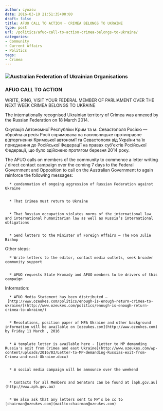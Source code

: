 ```yaml
---
author: cyoasu
date: 2016-03-10 21:51:35+00:00
draft: false
title: AFUO CALL TO ACTION - CRIMEA BELONGS TO UKRAINE
type: post
url: /politics/afuo-call-to-action-crimea-belongs-to-ukraine/
categories:
- Community
- Current Affairs
- Politics
tags:
- Crimea
---
```


### ![Australian Federation of Ukrainian Organisations](http://www.ozeukes.com/wp-content/uploads/2014/10/image001.png)





### AFUO CALL TO ACTION
WRITE, RING, VISIT YOUR FEDERAL MEMBER OF PARLIAMENT
OVER THE NEXT WEEK
CRIMEA BELONGS TO UKRAINE


The internationally recognised Ukrainian territory of Crimea was annexed by the Russian Federation on 18 March 2014.

Окупація Автономної Республіки Крим та м. Севастополя Росією — збройна агресія Росії спрямована на насильницьке протиправне відторгнення Кримської автономії та Севастополя від України та їх приєднання до Російської Федерації на правах суб'єктів Російської Федерації, що було здійснено протягом березня 2014 року.

The AFUO calls on members of the community to commence a letter writing / direct contact campaign over the coming 7 days to the Federal Government and Opposition to call on the Australian Government to again reinforce the following messages:



	  * condemnation of ongoing aggression of Russian Federation against Ukraine


	  * That Crimea must return to Ukraine


	  * That Russian occupation violates norms of the international law and international humanitarian law as well as Russia’s international obligations


	  * Send letters to the Minister of Foreign Affairs – The Hon Julie Bishop

Other steps:

	  * Write letters to the editor, contact media outlets, seek broader community support


	  * AFUO requests State Hromady and AFUO members to be drivers of this campaign

Information:

	  * AFUO Media Statement has been distributed – [http://www.ozeukes.com/politics/enough-is-enough-return-crimea-to-ukraine/](http://www.ozeukes.com/politics/enough-is-enough-return-crimea-to-ukraine/)


	  * Resolutions, position paper of MFA Ukraine and other background information will be available on [ozeukes.com](http://www.ozeukes.com) by Friday 11 March , 2016


	  * A template letter is available here - [Letter to MP demanding Russia's exit from Crimea and east Ukraine](http://www.ozeukes.com/wp-content/uploads/2016/03/Letter-to-MP-demanding-Russias-exit-from-Crimea-and-east-Ukraine.docx)


	  * A social media campaign will be announce over the weekend


	  * Contacts for all Members and Senators can be found at [aph.gov.au](http://www.aph.gov.au)


	  * We also ask that any letters sent to MP’s be cc to [chairman@ozeukes.com](mailto:chairman@ozeukes.com)

